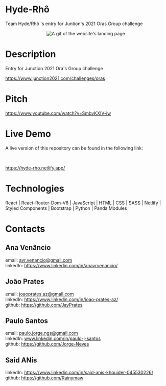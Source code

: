 # Hyde-Rhô
Team Hyde/Rhô 's entry for Juntion's 2021 Oras Group challenge

<p align="center">
  <img src="HydroDoc2.gif" alt="A gif of the website's landing page" />
</p>
  
# Description
Entry for Junction 2021 Ora's Group challenge

https://www.junction2021.com/challenges/oras

# Pitch
https://www.youtube.com/watch?v=SmbvKXIV-iw


# Live Demo
A live version of this repository can be found in the following link:

<br>

https://hyde-rho.netlify.app/



# Technologies

React | React-Router-Dom-V6 | JavaScript | HTML | CSS | SASS | Netlify | Styled Components | Bootstrap | Python | Panda Modules


# Contacts

## Ana Venâncio
email: avr.venancio@gmail.com
<br>
linkedIn: https://www.linkedin.com/in/anavrvenancio/ 

## João Prates

email: joaoprates.az@gmail.com
<br>
linkedIn: https://www.linkedin.com/in/joao-prates-az/
<br>
github: https://github.com/JayPrates


## Paulo Santos

email: paulo.jorge.ngs@gmail.com
<br>
linkedIn: www.linkedin.com/in/paulo-j-santos
<br>
github: https://github.com/Jorge-Neves

## Said ANis



linkedIn: https://www.linkedin.com/in/said-anis-khouider-045530226/
<br>
github: https://github.com/Rainymaw

<br>
<br>

